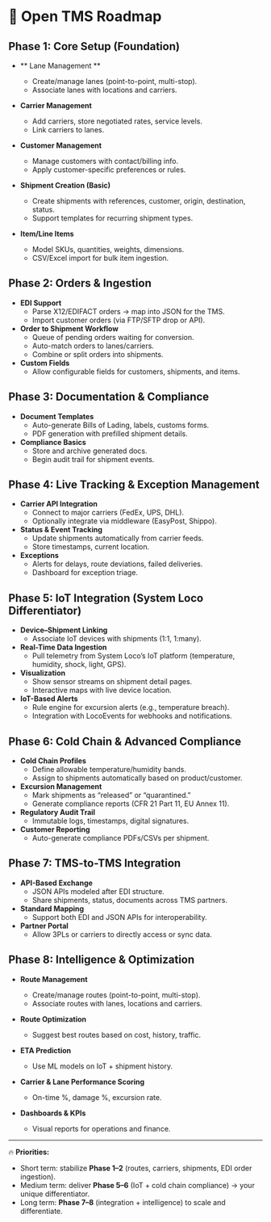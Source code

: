 # 🚚 Open TMS Roadmap

## **Phase 1: Core Setup (Foundation)**
- ** Lane Management **  
  - Create/manage lanes (point-to-point, multi-stop).  
  - Associate lanes with locations and carriers.  

- **Carrier Management**  
  - Add carriers, store negotiated rates, service levels.  
  - Link carriers to lanes.  
- **Customer Management**  
  - Manage customers with contact/billing info.  
  - Apply customer-specific preferences or rules.  
- **Shipment Creation (Basic)**  
  - Create shipments with references, customer, origin, destination, status.  
  - Support templates for recurring shipment types.  
- **Item/Line Items**  
  - Model SKUs, quantities, weights, dimensions.  
  - CSV/Excel import for bulk item ingestion.  

## **Phase 2: Orders & Ingestion**
- **EDI Support**  
  - Parse X12/EDIFACT orders → map into JSON for the TMS.  
  - Import customer orders (via FTP/SFTP drop or API).  
- **Order to Shipment Workflow**  
  - Queue of pending orders waiting for conversion.  
  - Auto-match orders to lanes/carriers.  
  - Combine or split orders into shipments.  
- **Custom Fields**  
  - Allow configurable fields for customers, shipments, and items.  

## **Phase 3: Documentation & Compliance**
- **Document Templates**  
  - Auto-generate Bills of Lading, labels, customs forms.  
  - PDF generation with prefilled shipment details.  
- **Compliance Basics**  
  - Store and archive generated docs.  
  - Begin audit trail for shipment events.  

## **Phase 4: Live Tracking & Exception Management**
- **Carrier API Integration**  
  - Connect to major carriers (FedEx, UPS, DHL).  
  - Optionally integrate via middleware (EasyPost, Shippo).  
- **Status & Event Tracking**  
  - Update shipments automatically from carrier feeds.  
  - Store timestamps, current location.  
- **Exceptions**  
  - Alerts for delays, route deviations, failed deliveries.  
  - Dashboard for exception triage.  

## **Phase 5: IoT Integration (System Loco Differentiator)**
- **Device–Shipment Linking**  
  - Associate IoT devices with shipments (1:1, 1:many).  
- **Real-Time Data Ingestion**  
  - Pull telemetry from System Loco’s IoT platform (temperature, humidity, shock, light, GPS).  
- **Visualization**  
  - Show sensor streams on shipment detail pages.  
  - Interactive maps with live device location.  
- **IoT-Based Alerts**  
  - Rule engine for excursion alerts (e.g., temperature breach).  
  - Integration with LocoEvents for webhooks and notifications.  

## **Phase 6: Cold Chain & Advanced Compliance**
- **Cold Chain Profiles**  
  - Define allowable temperature/humidity bands.  
  - Assign to shipments automatically based on product/customer.  
- **Excursion Management**  
  - Mark shipments as “released” or “quarantined.”  
  - Generate compliance reports (CFR 21 Part 11, EU Annex 11).  
- **Regulatory Audit Trail**  
  - Immutable logs, timestamps, digital signatures.  
- **Customer Reporting**  
  - Auto-generate compliance PDFs/CSVs per shipment.  

## **Phase 7: TMS-to-TMS Integration**
- **API-Based Exchange**  
  - JSON APIs modeled after EDI structure.  
  - Share shipments, status, documents across TMS partners.  
- **Standard Mapping**  
  - Support both EDI and JSON APIs for interoperability.  
- **Partner Portal**  
  - Allow 3PLs or carriers to directly access or sync data.  

## **Phase 8: Intelligence & Optimization**
- **Route Management**  
  - Create/manage routes (point-to-point, multi-stop).  
  - Associate routes with lanes, locations and carriers.  

- **Route Optimization**  
  - Suggest best routes based on cost, history, traffic.  
- **ETA Prediction**  
  - Use ML models on IoT + shipment history.  
- **Carrier & Lane Performance Scoring**  
  - On-time %, damage %, excursion rate.  
- **Dashboards & KPIs**  
  - Visual reports for operations and finance.  

---

🔥 **Priorities:**  
- Short term: stabilize **Phase 1–2** (routes, carriers, shipments, EDI order ingestion).  
- Medium term: deliver **Phase 5–6** (IoT + cold chain compliance) → your unique differentiator.  
- Long term: **Phase 7–8** (integration + intelligence) to scale and differentiate.  
